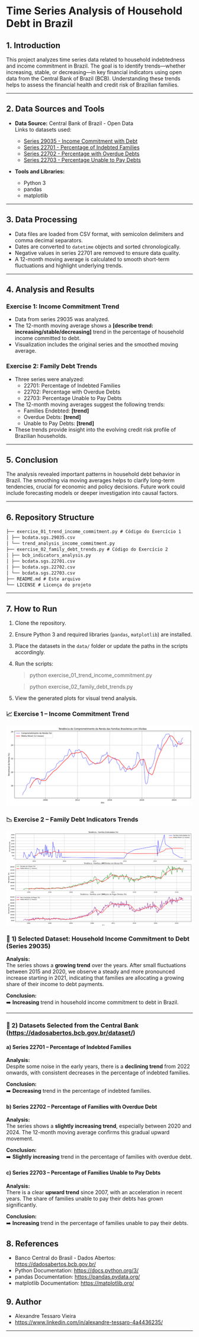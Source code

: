 # Time Series Analysis of Household Debt in Brazil

## 1. Introduction

This project analyzes time series data related to household indebtedness and income commitment in Brazil. The goal is to identify trends—whether increasing, stable, or decreasing—in key financial indicators using open data from the Central Bank of Brazil (BCB). Understanding these trends helps to assess the financial health and credit risk of Brazilian families.

---

## 2. Data Sources and Tools

- **Data Source:** Central Bank of Brazil - Open Data  
  Links to datasets used:  
  - [Series 29035 - Income Commitment with Debt](https://dadosabertos.bcb.gov.br/dataset/sgs/resource/29035)  
  - [Series 22701 - Percentage of Indebted Families](https://dadosabertos.bcb.gov.br/dataset/sgs/resource/22701)  
  - [Series 22702 - Percentage with Overdue Debts](https://dadosabertos.bcb.gov.br/dataset/sgs/resource/22702)  
  - [Series 22703 - Percentage Unable to Pay Debts](https://dadosabertos.bcb.gov.br/dataset/sgs/resource/22703)

- **Tools and Libraries:**  
  - Python 3  
  - pandas  
  - matplotlib  

---

## 3. Data Processing

- Data files are loaded from CSV format, with semicolon delimiters and comma decimal separators.
- Dates are converted to `datetime` objects and sorted chronologically.
- Negative values in series 22701 are removed to ensure data quality.
- A 12-month moving average is calculated to smooth short-term fluctuations and highlight underlying trends.

---

## 4. Analysis and Results

### Exercise 1: Income Commitment Trend

- Data from series 29035 was analyzed.
- The 12-month moving average shows a **[describe trend: increasing/stable/decreasing]** trend in the percentage of household income committed to debt.
- Visualization includes the original series and the smoothed moving average.

### Exercise 2: Family Debt Trends

- Three series were analyzed:  
  - 22701: Percentage of Indebted Families  
  - 22702: Percentage with Overdue Debts  
  - 22703: Percentage Unable to Pay Debts  
- The 12-month moving averages suggest the following trends:  
  - Families Endebted: **[trend]**  
  - Overdue Debts: **[trend]**  
  - Unable to Pay Debts: **[trend]**  
- These trends provide insight into the evolving credit risk profile of Brazilian households.

---

## 5. Conclusion

The analysis revealed important patterns in household debt behavior in Brazil. The smoothing via moving averages helps to clarify long-term tendencies, crucial for economic and policy decisions. Future work could include forecasting models or deeper investigation into causal factors.

---

## 6. Repository Structure

    ├── exercise_01_trend_income_commitment.py # Código do Exercício 1  
    │ ├── bcdata.sgs.29035.csv  
    │ └── trend_analysis_income_commitment.py  
    ├── exercise_02_family_debt_trends.py # Código do Exercício 2  
    │ ├── bcb_indicators_analysis.py  
    │ ├── bcdata.sgs.22701.csv  
    │ ├── bcdata.sgs.22702.csv  
    │ └── bcdata.sgs.22703.csv  
    ├── README.md # Este arquivo  
    └── LICENSE # Licença do projeto

---

## 7. How to Run

1. Clone the repository.
2. Ensure Python 3 and required libraries (`pandas`, `matplotlib`) are installed.
3. Place the datasets in the `data/` folder or update the paths in the scripts accordingly.
4. Run the scripts:  
    > python exercise_01_trend_income_commitment.py
    
    > python exercise_02_family_debt_trends.py
5. View the generated plots for visual trend analysis.

### 📈 Exercise 1 – Income Commitment Trend
![Exercise 1 Plot](images/exercise_01.png)

### 📉 Exercise 2 – Family Debt Indicators Trends
![Exercise 2 Plot](images/exercise_02.png)

### 📌 1) Selected Dataset: **Household Income Commitment to Debt (Series 29035)**

**Analysis:**  
The series shows a **growing trend** over the years. After small fluctuations between 2015 and 2020, we observe a steady and more pronounced increase starting in 2021, indicating that families are allocating a growing share of their income to debt payments.

**Conclusion:**  
➡️ **Increasing** trend in household income commitment to debt in Brazil.

---

### 📌 2) Datasets Selected from the Central Bank (https://dadosabertos.bcb.gov.br/dataset/)

#### a) **Series 22701 – Percentage of Indebted Families**

**Analysis:**  
Despite some noise in the early years, there is a **declining trend** from 2022 onwards, with consistent decreases in the percentage of indebted families.

**Conclusion:**  
➡️ **Decreasing** trend in the percentage of indebted families.

#### b) **Series 22702 – Percentage of Families with Overdue Debt**

**Analysis:**  
The series shows a **slightly increasing trend**, especially between 2020 and 2024. The 12-month moving average confirms this gradual upward movement.

**Conclusion:**  
➡️ **Slightly increasing** trend in the percentage of families with overdue debt.

#### c) **Series 22703 – Percentage of Families Unable to Pay Debts**

**Analysis:**  
There is a clear **upward trend** since 2007, with an acceleration in recent years. The share of families unable to pay their debts has grown significantly.

**Conclusion:**  
➡️ **Increasing** trend in the percentage of families unable to pay their debts.

## 8. References
- Banco Central do Brasil - Dados Abertos: https://dadosabertos.bcb.gov.br/
- Python Documentation: https://docs.python.org/3/
- pandas Documentation: https://pandas.pydata.org/
- matplotlib Documentation: https://matplotlib.org/

## 9. Author
- Alexandre Tessaro Vieira
- https://www.linkedin.com/in/alexandre-tessaro-4a4436235/

---